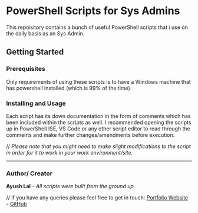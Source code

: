 # PowerShell Scripts for Sys Admins
This repoisitory contains a bunch of useful PowerShell scripts that i use on the daily basis as an Sys Admin. 

## Getting Started

### Prerequisites
Only requirements of using these scripts is to have a Windows machine that has powershell installed (which is 99% of the time).

### Installing and Usage
Each script has its down documentation in the form of comments which has been included within the scripts as well. I recommended opening the scripts up in PowerShell ISE, VS Code or any other script editor to read through the comments and make further changes/amendments before execution. 

// *Please note that you might need to make slight modifications to the script in order for it to work in your work environment/site.* 

---

### Author/ Creator
**Ayush Lal** - *All scripts were built from the ground up.* 

// If you have any queries please feel free to get in touch: 
[Portfolio Website](http://www.ayushlal.com.au) -
[GitHub](https://github.com/ayush-lal)

